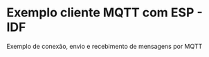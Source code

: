 Exemplo cliente MQTT com ESP - IDF
====================
Exemplo de conexão, envio e recebimento de mensagens por MQTT

